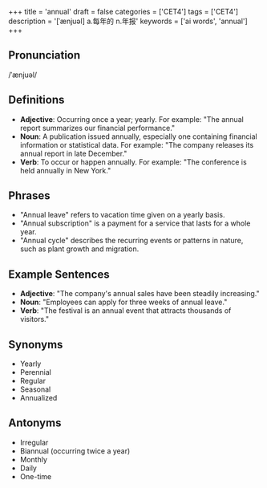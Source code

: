 +++
title = 'annual'
draft = false
categories = ['CET4']
tags = ['CET4']
description = '[ˈænjuəl] a.每年的 n.年报'
keywords = ['ai words', 'annual']
+++

## Pronunciation
/ˈænjuəl/

## Definitions
- **Adjective**: Occurring once a year; yearly. For example: "The annual report summarizes our financial performance."
- **Noun**: A publication issued annually, especially one containing financial information or statistical data. For example: "The company releases its annual report in late December."
- **Verb**: To occur or happen annually. For example: "The conference is held annually in New York."

## Phrases
- "Annual leave" refers to vacation time given on a yearly basis.
- "Annual subscription" is a payment for a service that lasts for a whole year.
- "Annual cycle" describes the recurring events or patterns in nature, such as plant growth and migration.

## Example Sentences
- **Adjective**: "The company's annual sales have been steadily increasing."
- **Noun**: "Employees can apply for three weeks of annual leave."
- **Verb**: "The festival is an annual event that attracts thousands of visitors."

## Synonyms
- Yearly
- Perennial
- Regular
- Seasonal
- Annualized

## Antonyms
- Irregular
- Biannual (occurring twice a year)
- Monthly
- Daily
- One-time
